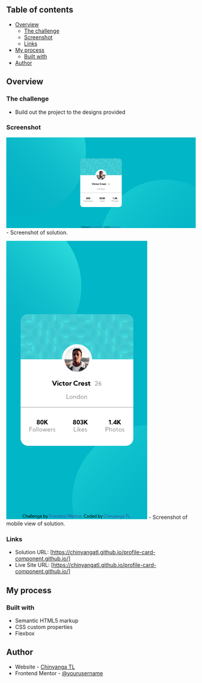 ## Table of contents

- [Overview](#overview)
  - [The challenge](#the-challenge)
  - [Screenshot](#screenshot)
  - [Links](#links)
- [My process](#my-process)
  - [Built with](#built-with)
- [Author](#author)

## Overview

### The challenge

- Build out the project to the designs provided

### Screenshot

![](./screenshot.png) - Screenshot of solution. 

![](./screenshot-mobile.png) - Screenshot of mobile view of solution. 

### Links

- Solution URL: [https://chinyangatl.github.io/profile-card-component.github.io/]
- Live Site URL: [https://chinyangatl.github.io/profile-card-component.github.io/]

## My process

### Built with

- Semantic HTML5 markup
- CSS custom properties
- Flexbox

## Author

- Website - [Chinyanga TL](https://github.com/beyonce-beytwice)
- Frontend Mentor - [@yourusername](https://www.frontendmentor.io/profile/beyonce-beytwice)

